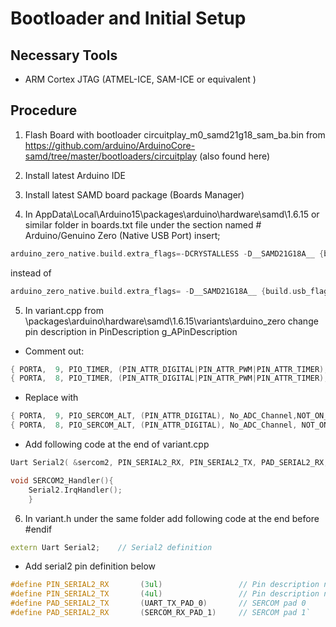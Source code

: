 # Bootloader and Initial Setup

## Necessary Tools

- ARM Cortex JTAG (ATMEL-ICE, SAM-ICE or equivalent )

## Procedure

1. Flash Board with bootloader circuitplay_m0_samd21g18_sam_ba.bin from https://github.com/arduino/ArduinoCore-samd/tree/master/bootloaders/circuitplay (also found here)

2. Install latest Arduino IDE 
3. Install latest SAMD board package (Boards Manager)
4. In AppData\Local\Arduino15\packages\arduino\hardware\samd\1.6.15 or similar folder in boards.txt file under the section named # Arduino/Genuino Zero (Native USB Port) insert; 	
```cpp 
arduino_zero_native.build.extra_flags=-DCRYSTALLESS -D__SAMD21G18A__ {build.usb_flags}
```
instead of

```cpp
arduino_zero_native.build.extra_flags= -D__SAMD21G18A__ {build.usb_flags}
```

5. In variant.cpp from \packages\arduino\hardware\samd\1.6.15\variants\arduino_zero change pin description in PinDescription g_APinDescription

- Comment out:
```cpp
{ PORTA,  9, PIO_TIMER, (PIN_ATTR_DIGITAL|PIN_ATTR_PWM|PIN_ATTR_TIMER), No_ADC_Channel, PWM0_CH1, TCC0_CH1, EXTERNAL_INT_9 },]
{ PORTA,  8, PIO_TIMER, (PIN_ATTR_DIGITAL|PIN_ATTR_PWM|PIN_ATTR_TIMER), No_ADC_Channel, PWM0_CH0, TCC0_CH0, EXTERNAL_INT_NMI },
```

- Replace with
```cpp
{ PORTA,  9, PIO_SERCOM_ALT, (PIN_ATTR_DIGITAL), No_ADC_Channel,NOT_ON_PWM, NOT_ON_TIMER, EXTERNAL_INT_9 },
{ PORTA,  8, PIO_SERCOM_ALT, (PIN_ATTR_DIGITAL), No_ADC_Channel, NOT_ON_PWM, NOT_ON_TIMER, EXTERNAL_INT_NMI },
```
- Add following code at the end of variant.cpp
```cpp
Uart Serial2( &sercom2, PIN_SERIAL2_RX, PIN_SERIAL2_TX, PAD_SERIAL2_RX, PAD_SERIAL2_TX);		

void SERCOM2_Handler(){
	Serial2.IrqHandler();
	}
```

6. In variant.h under the same folder add following code at the end before #endif
```cpp
extern Uart Serial2;    // Serial2 definition
```

- Add serial2 pin definition below

```cpp	
#define PIN_SERIAL2_RX       (3ul)                 // Pin description number for PIO_SERCOM on D3
#define PIN_SERIAL2_TX       (4ul)                 // Pin description number for PIO_SERCOM on D4
#define PAD_SERIAL2_TX       (UART_TX_PAD_0)       // SERCOM pad 0
#define PAD_SERIAL2_RX       (SERCOM_RX_PAD_1)     // SERCOM pad 1`
```

